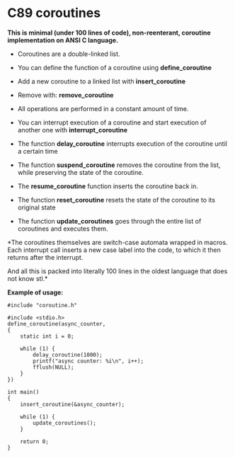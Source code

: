 # C89 coroutines

**This is minimal (under 100 lines of code), non-reenterant, coroutine implementation on ANSI C language.**

- Coroutines are a double-linked list.

- You can define the function of a coroutine using **define_coroutine**

- Add a new coroutine to a linked list with **insert_coroutine**

- Remove with: **remove_coroutine**

- All operations are performed in a constant amount of time.

- You can interrupt execution of a coroutine and start execution of another one with **interrupt_coroutine**

- The function **delay_coroutine** interrupts execution of the coroutine until a certain time

- The function **suspend_coroutine** removes the coroutine from the list, while preserving the state of the coroutine.

- The **resume_coroutine** function inserts the coroutine back in.

- The function **reset_coroutine** resets the state of the coroutine to its original state

- The function **update_coroutines** goes through the entire list of coroutines and executes them.



*The coroutines themselves are switch-case automata wrapped in macros. Each interrupt call inserts a new case label into the code, to which it then returns after the interrupt.

And all this is packed into literally 100 lines in the oldest language that does not know stl.*


**Example of usage:**
```
#include "coroutine.h"

#include <stdio.h>
define_coroutine(async_counter,
{
	static int i = 0;
	
	while (1) {	
		delay_coroutine(1000);
		printf("async counter: %i\n", i++);
		fflush(NULL);
	}
})

int main()
{
	insert_coroutine(&async_counter);
	
	while (1) {
		update_coroutines();
	}
	
	return 0;
}
```
